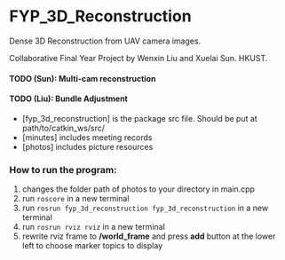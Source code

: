 # FYP_3D_Reconstruction

Dense 3D Reconstruction from UAV camera images.

Collaborative Final Year Project by Wenxin Liu and Xuelai Sun. HKUST.

#### TODO (Sun): Multi-cam reconstruction
#### TODO (Liu): Bundle Adjustment

* [fyp_3d_reconstruction] is the package src file. Should be put at path/to/catkin_ws/src/
* [minutes] includes meeting records
* [photos] includes picture resources

### How to run the program:
1. changes the folder path of photos to your directory in main.cpp
2. run `roscore` in a new terminal 
3. run `rosrun fyp_3d_reconstruction fyp_3d_reconstruction` in a new terminal
4. run `rosrun rviz rviz` in a new terminal
5. rewrite rviz frame to __/world_frame__ and press __add__ button at the lower left to choose marker topics to display
